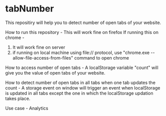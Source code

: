 # tabNumber
This repositiry will help you to detect number of open tabs of your website.

How to run this repository -
This will work fine on firefox
If running this on chrome -
1. It will work fine on server
2. if running on local machine using file:// protocol, use "chrome.exe --allow-file-access-from-files" command to open chrome

How to access number of open tabs -
A localStorage variable "count" will give you the value of open tabs of your website.

How to detect number of open tabs in all tabs when one tab updates the count - 
A storage event on window will trigger an event when localStorage is updated in all tabs except the one in which the localStorage updation takes place.

Use case - Analytics
